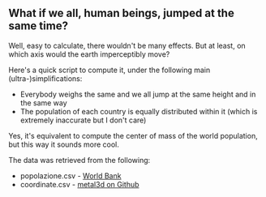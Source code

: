 ## What if we all, human beings, jumped at the same time?
Well, easy to calculate, there wouldn't be many effects. But at least, on which axis would the earth imperceptibly move?

Here's a quick script to compute it, under the following main (ultra-)simplifications:
- Everybody weighs the same and we all jump at the same height and in the same way
- The population of each country is equally distributed within it (which is extremely inaccurate but I don't care)

Yes, it's equivalent to compute the center of mass of the world population, but this way it sounds more cool.



The data was retrieved from the following:
- popolazione.csv - [World Bank](https://data.worldbank.org/indicator/SP.POP.TOTL)
- coordinate.csv - [metal3d on Github](https://gist.github.com/metal3d/5b925077e66194551df949de64e910f6)
